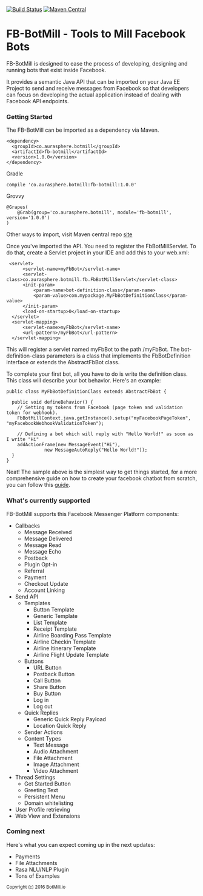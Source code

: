[![Build Status](https://travis-ci.org/BotMill/fb-botmill.svg?branch=master)](https://travis-ci.org/BotMill/fb-botmill)
[![Maven Central](https://maven-badges.herokuapp.com/maven-central/co.aurasphere.botmill/fb-botmill/badge.svg?style=blue)](https://maven-badges.herokuapp.com/maven-central/co.aurasphere.botmill/fb-botmill)

# FB-BotMill - Tools to Mill Facebook Bots
FB-BotMill is designed to ease the process of developing, designing and running bots that exist inside Facebook. 

It provides a semantic Java API that can be imported on your Java EE Project to send and receive messages from Facebook so that developers can focus on developing the actual application instead of dealing with Facebook API endpoints.

**<h3>Getting Started</h3>**
The FB-BotMill can be imported as a dependency via Maven.

	<dependency>
	  <groupId>co.aurasphere.botmill</groupId>
	  <artifactId>fb-botmill</artifactId>
	  <version>1.0.0</version>
	</dependency>

Gradle
    
    compile 'co.aurasphere.botmill:fb-botmill:1.0.0'

Grovvy

    @Grapes( 
        @Grab(group='co.aurasphere.botmill', module='fb-botmill', version='1.0.0') 
    )
    
Other ways to import, visit Maven central repo [site](http://search.maven.org/#search%7Cga%7C1%7Ca%3A%22fb-botmill%22) 

Once you've imported the API. You need to register the FbBotMillServlet. To do that, create a Servlet project in your IDE and add this to your web.xml:

     <servlet>
		  <servlet-name>myFbBot</servlet-name>
		  <servlet-class>co.aurasphere.botmill.fb.FbBotMillServlet</servlet-class>
		  <init-param>
			  <param-name>bot-definition-class</param-name>
			  <param-value>com.mypackage.MyFbBotDefinitionClass</param-value>
		  </init-param>
		  <load-on-startup>0</load-on-startup>
	  </servlet>
	  <servlet-mapping>
		  <servlet-name>myFbBot</servlet-name>
		  <url-pattern>/myFbBot</url-pattern>
	  </servlet-mapping>

This will register a servlet named myFbBot to the path /myFbBot. The bot-definition-class parameters is a class that implements the FbBotDefinition interface or extends the AbstractFbBot class.

To complete your first bot, all you have to do is write the definition class. This class will describe your bot behavior. Here's an example:

    public class MyFbBotDefinitionClass extends AbstractFbBot {
 
      public void defineBehavior() {
     	// Setting my tokens from Facebook (page token and validation token for webhook).
		FbBotMillContext.java.getInstance().setup("myFacebookPageToken", "myFacebookWebhookValidationToken");

     	// Defining a bot which will reply with "Hello World!" as soon as I write "Hi"
	  	addActionFrame(new MessageEvent("Hi"),
				  new MessageAutoReply("Hello World!"));
      }
    }

Neat! The sample above is the simplest way to get things started, for a more comprehensive guide on how to create your facebook chatbot from scratch, you can follow this [guide](https://github.com/BotMill/fb-botmill/wiki/Developing-with-FB-BotMill). 


**<h3>What's currently supported</h3>**

FB-BotMill supports this Facebook Messenger Platform components:

- Callbacks
	- Message Received
	- Message Delivered
	- Message Read
	- Message Echo
	- Postback
	- Plugin Opt-in
	- Referral
	- Payment
	- Checkout Update
	- Account Linking
- Send API
	- Templates
		- Button Template
		- Generic Template
		- List Template
		- Receipt Template
		- Airline Boarding Pass Template
		- Airline Checkin Template
		- Airline Itinerary Template
		- Airline Flight Update Template
	- Buttons
		- URL Button
		- Postback Button
		- Call Button
		- Share Button
		- Buy Button
		- Log in
		- Log out
	- Quick Replies
		- Generic Quick Reply Payload
		- Location Quick Reply
	- Sender Actions
	- Content Types
		- Text Message
		- Audio Attachment
		- File Attachment
		- Image Attachment
		- Video Attachment
- Thread Settings
	- Get Started Button
	- Greeting Text
	- Persistent Menu
	- Domain whitelisting
- User Profile retrieving
- Web View and Extensions
	
**<h3>Coming next</h3>**

Here's what you can expect coming up in the next updates:

- Payments
- File Attachments
- Rasa NLU/NLP Plugin
- Tons of Examples

<sub>Copyright (c) 2016 BotMill.io</sub>
